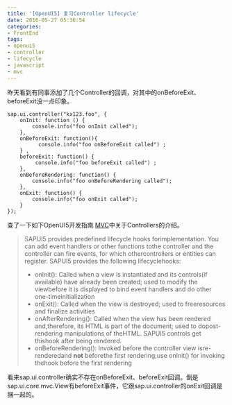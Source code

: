 ```yaml
---
title: '[OpenUI5] 复习Controller lifecycle'
date: 2016-05-27 05:36:54
categories: 
- FrontEnd
tags: 
- openui5
- controller
- lifecycle
- javascript
- mvc
---
```

昨天看到有同事添加了几个Controller的回调，对其中的onBeforeExit、beforeExit没一点印象。
```
sap.ui.controller("kx123.foo", {
    onInit: function () {
        console.info("foo onInit called");
    },
    onBeforeExit: function(){
          console.info("foo onBeforeExit called") ;
    } ,
    beforeExit: function() {
         console.info("foo beforeExit called") ;
    },
    onBeforeRendering: function() {
        console.info("foo onBeforeRendering called");
    },
    onExit: function() {
        console.info("foo onExit called");
    }
});
```
查了一下如下OpenUI5开发指南 [MVC](https://sapui5.hana.ondemand.com/#docs/guide/MVC.html)中关于Controllers的介绍。
> SAPUI5 provides predefined lifecycle hooks forimplementation. You can add event handlers or other functions tothe controller and the controller can fire events, for which othercontrollers or entities can register.
> SAPUI5 provides the following lifecyclehooks:
> - onInit(): Called when a view is instantiated and its controls(if available) have already been created; used to modify the viewbefore it is displayed to bind event handlers and do other one-timeinitialization
> - onExit(): Called when the view is destroyed; used to freeresources and finalize activities
> - onAfterRendering(): Called when the view has been rendered and,therefore, its HTML is part of the document; used to dopost-rendering manipulations of theHTML. SAPUI5 controls get thishook after being rendered.
> - onBeforeRendering(): Invoked before the controller view isre-renderedand **not** beforethe first rendering;use onInit() for invoking thehook before the first rendering

看来sap.ui.controller确实不存在onBeforeExit、beforeExit回调。倒是sap.ui.core.mvc.View有beforeExit事件，它跟sap.ui.controller的onExit回调是捆一起的。
